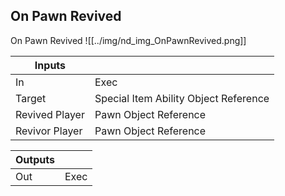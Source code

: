## On Pawn Revived
On Pawn Revived
![[../img/nd_img_OnPawnRevived.png]]

|Inputs||
|--|--|
| In | Exec |
| Target | Special Item Ability Object Reference |
| Revived Player | Pawn Object Reference |
| Revivor Player | Pawn Object Reference |

|Outputs||
|--|--|
| Out | Exec |

